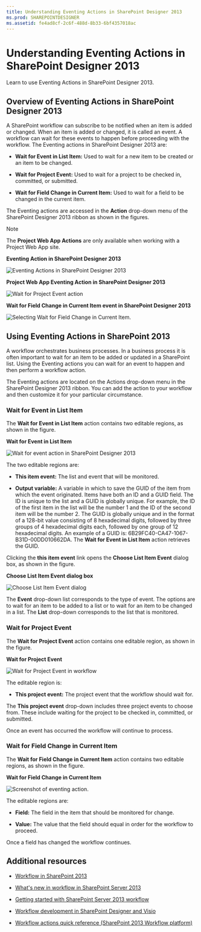 ```yaml
---
title: Understanding Eventing Actions in SharePoint Designer 2013
ms.prod: SHAREPOINTDESIGNER
ms.assetid: fe4ad8cf-2c6f-488d-8b33-6bf4357018ac
---
```



# Understanding Eventing Actions in SharePoint Designer 2013
Learn to use Eventing Actions in SharePoint Designer 2013.
## Overview of Eventing Actions in SharePoint Designer 2013
<a name="section1"> </a>

A SharePoint workflow can subscribe to be notified when an item is added or changed. When an item is added or changed, it is called an event. A workflow can wait for these events to happen before proceeding with the workflow. The Eventing actions in SharePoint Designer 2013 are: 
  
    
    

- **Wait for Event in List Item:** Used to wait for a new item to be created or an item to be changed.
    
  
- **Wait for Project Event:** Used to wait for a project to be checked in, committed, or submitted.
    
  
- **Wait for Field Change in Current Item:** Used to wait for a field to be changed in the current item.
    
  
The Eventing actions are accessed in the **Action** drop-down menu of the SharePoint Designer 2013 ribbon as shown in the figures.
  
    
    

> [!NOTE]
> The **Project Web App Actions** are only available when working with a Project Web App site.
  
    
    


**Eventing Action in SharePoint Designer 2013**

  
    
    

  
    
    
![Eventing Actions in SharePoint Designer 2013](images/SPD15-EventingActions1.png)
  
    
    

**Project Web App Eventing Action in SharePoint Designer 2013**

  
    
    

  
    
    
![Wait for Project Event action](images/SPD15-EventingActions4.png)
  
    
    

**Wait for Field Change in Current Item event in SharePoint Designer 2013**

  
    
    

  
    
    
![Selecting Wait for Field Change in Current Item.](images/wf15-eventingactions3.png)
  
    
    

  
    
    

  
    
    

## Using Eventing Actions in SharePoint 2013
<a name="section2"> </a>

A workflow orchestrates business processes. In a business process it is often important to wait for an item to be added or updated in a SharePoint list. Using the Eventing actions you can wait for an event to happen and then perform a workflow action.
  
    
    
The Eventing actions are located on the Actions drop-down menu in the SharePoint Designer 2013 ribbon. You can add the action to your workflow and then customize it for your particular circumstance.
  
    
    

### Wait for Event in List Item

The **Wait for Event in List Item** action contains two editable regions, as shown in the figure.
  
    
    

**Wait for Event in List Item**

  
    
    

  
    
    
![Wait for event action in SharePoint Designer 2013](images/SPD15-EventingActions2.png)
  
    
    

  
    
    

  
    
    
The two editable regions are:
  
    
    

- **This item event:** The list and event that will be monitored.
    
  
- **Output variable:** A variable in which to save the GUID of the item from which the event originated. Items have both an ID and a GUID field. The ID is unique to the list and a GUID is globally unique. For example, the ID of the first item in the list will be the number 1 and the ID of the second item will be the number 2. The GUID is globally unique and in the format of a 128-bit value consisting of 8 hexadecimal digits, followed by three groups of 4 hexadecimal digits each, followed by one group of 12 hexadecimal digits. An example of a GUID is: 6B29FC40-CA47-1067-B31D-00DD010662DA. The **Wait for Event in List Item** action retrieves the GUID.
    
  
Clicking the **this item event** link opens the **Choose List Item Event** dialog box, as shown in the figure.
  
    
    

**Choose List Item Event dialog box**

  
    
    

  
    
    
![Choose List Item Event dialog](images/SPD15-EventingActions3.jpg)
  
    
    

  
    
    

  
    
    
The **Event** drop-down list corresponds to the type of event. The options are to wait for an item to be added to a list or to wait for an item to be changed in a list. The **List** drop-down corresponds to the list that is monitored.
  
    
    

### Wait for Project Event

The **Wait for Project Event** action contains one editable region, as shown in the figure.
  
    
    

**Wait for Project Event**

  
    
    

  
    
    
![Wait for Project Event in workflow](images/SPD15-EventingActions5.png)
  
    
    

  
    
    

  
    
    
The editable region is:
  
    
    

- **This project event:** The project event that the workflow should wait for.
    
  
The **This project event** drop-down includes three project events to choose from. These include waiting for the project to be checked in, committed, or submitted.
  
    
    
Once an event has occurred the workflow will continue to process.
  
    
    

### Wait for Field Change in Current Item

The **Wait for Field Change in Current Item** action contains two editable regions, as shown in the figure.
  
    
    

**Wait for Field Change in Current Item**

  
    
    

  
    
    
![Screenshot of eventing action.](images/wf15-eventingactions4.png)
  
    
    

  
    
    

  
    
    
The editable regions are:
  
    
    

- **Field:** The field in the item that should be monitored for change.
    
  
- **Value:** The value that the field should equal in order for the workflow to proceed.
    
  
Once a field has changed the workflow continues.
  
    
    

## Additional resources
<a name="bk_addresources"> </a>


-  [Workflow in SharePoint 2013 ](http://technet.microsoft.com/en-us/sharepoint/jj556245.aspx)
    
  
-  [What's new in workflow in SharePoint Server 2013](http://msdn.microsoft.com/library/6ab8a28b-fa2f-4530-8b55-a7f663bf15ea.aspx)
    
  
-  [Getting started with SharePoint Server 2013 workflow](http://msdn.microsoft.com/library/cc73be76-a329-449f-90ab-86822b1c2ee8.aspx)
    
  
-  [Workflow development in SharePoint Designer and Visio](workflow-development-in-sharepoint-designer-and-visio.md)
    
  
-  [Workflow actions quick reference (SharePoint 2013 Workflow platform)](workflow-actions-quick-reference-sharepoint-2013-workflow-platform.md)
    
  

  
    
    


